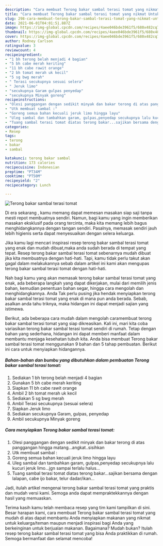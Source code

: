 ```yaml
---
description: "Cara membuat Terong bakar sambal terasi tomat yang nikmat Untuk Jualan"
title: "Cara membuat Terong bakar sambal terasi tomat yang nikmat Untuk Jualan"
slug: 298-cara-membuat-terong-bakar-sambal-terasi-tomat-yang-nikmat-untuk-jualan
date: 2021-06-01T04:01:51.887Z
image: https://img-global.cpcdn.com/recipes/4aee046bde3961f5/680x482cq70/terong-bakar-sambal-terasi-tomat-foto-resep-utama.jpg
thumbnail: https://img-global.cpcdn.com/recipes/4aee046bde3961f5/680x482cq70/terong-bakar-sambal-terasi-tomat-foto-resep-utama.jpg
cover: https://img-global.cpcdn.com/recipes/4aee046bde3961f5/680x482cq70/terong-bakar-sambal-terasi-tomat-foto-resep-utama.jpg
author: Rodney Carlson
ratingvalue: 3
reviewcount: 4
recipeingredient:
- "1 bh terong belah menjadi 4 bagian"
- "5 bh cabe merah keriting"
- "11 bh cabe rawit orange"
- "2 bh tomat merah uk kecil"
- "5 sg bwg merah"
- " Terasi secukupnya sesuai selera"
- " Jeruk limo"
- "secukupnya Garam gulpas penyedap"
- "secukupnya Minyak goreng"
recipeinstructions:
- "Olesi panggangan dengan sedikit minyak dan bakar terong di atas panggangan hingga matang...angkat..sisihkan"
- "Utk membuat sambal :"
- "Goreng semua bahan kecuali jeruk limo hingga layu"
- "Uleg sambal dan tambahkan garam, gulpas,penyedap secukupnya lalu kucuri jeruk limo...jgn sampai terlalu halus..."
- "Tuang sambal terasi tomat diatas terong bakar...sajikan bersama dengan lalapan, cabe ijo bakar, telur dadar/ikan..."
categories:
- Resep
tags:
- terong
- bakar
- sambal

katakunci: terong bakar sambal 
nutrition: 173 calories
recipecuisine: Indonesian
preptime: "PT34M"
cooktime: "PT50M"
recipeyield: "2"
recipecategory: Lunch

---
```



![Terong bakar sambal terasi tomat](https://img-global.cpcdn.com/recipes/4aee046bde3961f5/680x482cq70/terong-bakar-sambal-terasi-tomat-foto-resep-utama.jpg)

Di era  sekarang , kamu memang dapat memesan masakan siap saji tanpa mesti repot membuatnya sendiri. Namun, bagi kamu yang ingin memberikan masakan eksklusif pada orang tercinta, maka kita memang lebih bagus menghidangkannya dengan tangan sendiri. Pasalnya, memasak sendiri jauh lebih higienis serta dapat menyesuaikan dengan selera keluarga.

Jika kamu lagi mencari inspirasi resep terong bakar sambal terasi tomat yang enak dan mudah dibuat,maka anda sudah berada di tempat yang tepat. Resep terong bakar sambal terasi tomat  sebenarnya mudah dibuat jika kita membuatnya dengan hati-hati. Tapi, kamu tidak perlu takut akan gagal dalam melakukannya 
sebab dalam artikel ini kami akan mengupas terong bakar sambal terasi tomat dengan hati-hati.  



Nah bagi kamu yang akan memasak terong bakar sambal terasi tomat yang enak, ada beberapa langkah yang dapat dikerjakan, mulai dari memilih jenis bahan, kemudian penentuan bahan segar, hingga cara mengolah dan menghidangkannya. Anda Tak perlu pusing jika hendak menyiapkan terong bakar sambal terasi tomat yang enak di mana pun anda berada. Sebab, asalkan anda  tahu triknya, maka hidangan ini dapat menjadi sajian yang istimewa.

Berikut, ada beberapa cara mudah dalam mengolah caramembuat terong bakar sambal terasi tomat yang siap dikreasikan. Kali ini, mari kita coba variasikan terong bakar sambal terasi tomat sendiri di rumah. Tetap dengan bahan yang sederhana, hidangan ini dapat memberi manfaat dalam membantu menjaga kesehatan tubuh kita. Anda bisa membuat Terong bakar sambal terasi tomat menggunakan 9 bahan dan 5 tahap pembuatan. Berikut ini cara untuk menyiapkan hidangannya.

<!--inarticleads1-->

##### Bahan-bahan dan bumbu yang dibutuhkan dalam pembuatan Terong bakar sambal terasi tomat:

1. Sediakan 1 bh terong belah menjadi 4 bagian
1. Gunakan 5 bh cabe merah keriting
1. Siapkan 11 bh cabe rawit orange
1. Ambil 2 bh tomat merah uk kecil
1. Sediakan 5 sg bwg merah
1. Ambil  Terasi secukupnya (sesuai selera)
1. Siapkan  Jeruk limo
1. Sediakan secukupnya Garam, gulpas, penyedap
1. Ambil secukupnya Minyak goreng




<!--inarticleads2-->

##### Cara menyiapkan Terong bakar sambal terasi tomat:

1. Olesi panggangan dengan sedikit minyak dan bakar terong di atas panggangan hingga matang...angkat..sisihkan
1. Utk membuat sambal :
1. Goreng semua bahan kecuali jeruk limo hingga layu
1. Uleg sambal dan tambahkan garam, gulpas,penyedap secukupnya lalu kucuri jeruk limo...jgn sampai terlalu halus...
1. Tuang sambal terasi tomat diatas terong bakar...sajikan bersama dengan lalapan, cabe ijo bakar, telur dadar/ikan...




Jadi, itulah artikel mengenai  terong bakar sambal terasi tomat  yang praktis dan mudah versi kami. Semoga anda dapat mempraktekkannya dengan hasil yang memuaskan. 

Terima kasih kamu telah membaca resep yang tim kami tampilkan di sini. Besar harapan kami, cara membuat  Terong bakar sambal terasi tomat yang mudah di atas dapat membantu Anda menyiapkan makanan yang nikmat untuk keluarga/teman maupun menjadi inspirasi bagi Anda yang berkeinginan untuk berjualan makanan. Bagaimana? Mudah bukan? Itulah resep terong bakar sambal terasi tomat yang bisa Anda praktikkan di rumah. Semoga bermanfaat dan selamat mencoba!

